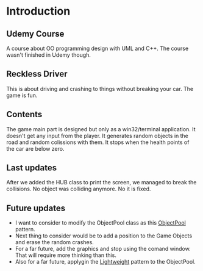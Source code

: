 # Introduction
## Udemy Course
A course about OO programming design with UML and C++. The course wasn't finished in Udemy though.

## Reckless Driver
This is about driving and crashing to things without breaking your car.
The game is fun.

## Contents
The game main part is designed but only as a win32/terminal application. It doesn't get any input from the player. It generates random objects in the road and random colissions with them. It stops when the health points of the car are below zero.

## Last updates
After we added the HUB class to print the screen, we managed to break the collisions. No object was colliding anymore. No it is fixed.

## Future updates
  - I want to consider to modify the ObjectPool class as this [ObjectPool](http://www.gameprogrammingpatterns.com/object-pool.html) pattern. 
  - Next thing to consider would be to add a position to the Game Objects and erase the random crashes.
  - For a far future, add the graphics and stop using the comand window. That will require more thinking than this.
  - Also for a far future, applygin the [Lightweight](http://www.gameprogrammingpatterns.com/flyweight.html) pattern to the ObjectPool. 
